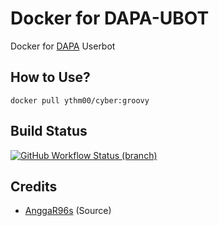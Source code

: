 # Docker for DAPA-UBOT
Docker for [DAPA](https://github.com/Daffansaa/DAPA-UBOT) Userbot

## How to Use?
```
docker pull ythm00/cyber:groovy
```

## Build Status
<a href="https://github.com/Daffansaa/docks/actions?query=branch%3Amaster"> <img alt="GitHub Workflow Status (branch)" src="https://img.shields.io/github/workflow/status/BianSepang/Docker/Docker%20Build/master?color=blue&label=Docker%20build&logo=github%20actions&logoColor=green&style=for-the-badge" /></a>

## Credits
* [AnggaR96s](https://github.com/AnggaR96s) (Source)
